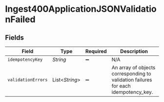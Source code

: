 # Ingest400ApplicationJSONValidationFailed


## Fields

| Field                                                                              | Type                                                                               | Required                                                                           | Description                                                                        |
| ---------------------------------------------------------------------------------- | ---------------------------------------------------------------------------------- | ---------------------------------------------------------------------------------- | ---------------------------------------------------------------------------------- |
| `idempotencyKey`                                                                   | *String*                                                                           | :heavy_minus_sign:                                                                 | N/A                                                                                |
| `validationErrors`                                                                 | List<*String*>                                                                     | :heavy_minus_sign:                                                                 | An array of objects corresponding to validation failures for each idempotency_key. |
